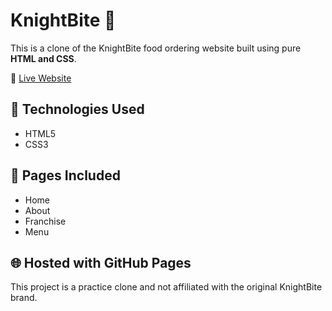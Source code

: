 # KnightBite 🍔

This is a clone of the KnightBite food ordering website built using pure **HTML and CSS**.

🚀 [Live Website](https://rahulraju-dev.github.io/Knightbite/)

## 🔧 Technologies Used
- HTML5
- CSS3

## 📄 Pages Included
- Home
- About
- Franchise
- Menu

## 🌐 Hosted with GitHub Pages

This project is a practice clone and not affiliated with the original KnightBite brand.
